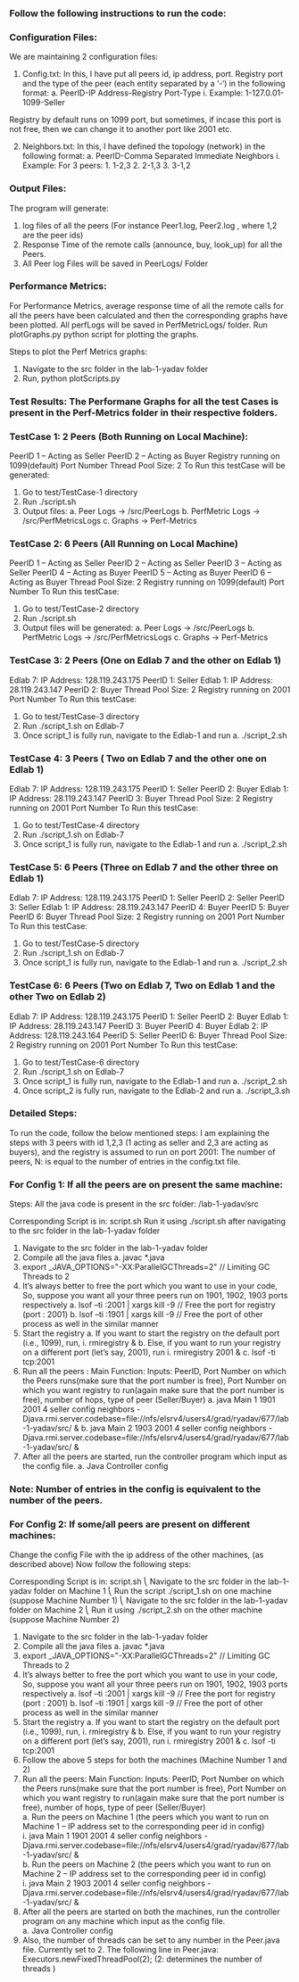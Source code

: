 

### Follow the following instructions to run the code:

### Configuration Files:

We are maintaining 2 configuration files:
1.	Config.txt: In this, I have put all peers id, ip address, port. Registry port and the type of the peer (each entity separated by a ‘-‘) in the following format: 
    a.	PeerID-IP Address-Registry Port-Type
        i.	Example: 1-127.0.01-1099-Seller

Registry by default runs on 1099 port, but sometimes, if incase this port is not free, then we can change it to another port like 2001 etc.

2.	Neighbors.txt: In this, I have defined the topology (network) in the following format:
    a.	PeerID-Comma Separated Immediate Neighbors
        i.	Example: For 3 peers:
            1.	1-2,3
            2.	2-1,3
            3.	3-1,2
            
### Output Files: 

The program will generate:
1.	log files of all the peers (For instance Peer1.log, Peer2.log , where 1,2 are the peer ids)
2.	Response Time of the remote calls (announce, buy, look_up) for all the Peers.
3.	All Peer log Files will be saved in PeerLogs/ Folder

### Performance Metrics:

For Performance Metrics, average response time of all the remote calls for all the peers have been calculated and then the corresponding graphs have been plotted. All perfLogs will be saved in PerfMetricLogs/ folder.
Run plotGraphs.py python script for plotting the graphs.

Steps to plot the Perf Metrics graphs:
  1.	Navigate to the src folder in the lab-1-yadav folder
  2.	Run, python plotScripts.py 
  
### Test Results: The Performane Graphs for all the test Cases is present in the Perf-Metrics folder in their respective folders.

### TestCase 1: 2 Peers (Both Running on Local Machine):

PeerID 1 – Acting as Seller
PeerID 2 – Acting as Buyer
Registry running on 1099(default) Port Number
Thread Pool Size: 2
To Run this testCase will be generated: 
1.	Go to test/TestCase-1 directory
2.	Run ./script.sh
3.	Output files: 
a.	Peer Logs -> /src/PeerLogs
b.	PerfMetric Logs -> /src/PerfMetricsLogs
c.	Graphs -> Perf-Metrics

### TestCase 2: 6 Peers (All Running on Local Machine)

PeerID 1 – Acting as Seller
PeerID 2 – Acting as Seller
PeerID 3 – Acting as Seller
PeerID 4 – Acting as Buyer
PeerID 5 – Acting as Buyer
PeerID 6 – Acting as Buyer
Thread Pool Size: 2
Registry running on 1099(default) Port Number
To Run this testCase: 
1.	Go to test/TestCase-2 directory
2.	Run ./script.sh
3.	Output files will be generated: 
a.	Peer Logs -> /src/PeerLogs
b.	PerfMetric Logs -> /src/PerfMetricsLogs
c.	Graphs -> Perf-Metrics

### TestCase 3: 2 Peers (One on Edlab 7 and the other on Edlab 1)

Edlab 7: IP Address: 128.119.243.175
	PeerID 1: Seller
Edlab 1: IP Address: 28.119.243.147
	PeerID 2: Buyer
Thread Pool Size: 2
Registry running on 2001 Port Number
To Run this testCase:
1.	Go to test/TestCase-3 directory
2.	Run ./script_1.sh on Edlab-7
3.	Once script_1 is fully run, navigate to the Edlab-1 and run
a.	./script_2.sh

### TestCase 4: 3 Peers ( Two on Edlab 7 and the other one on Edlab 1)

Edlab 7: IP Address: 128.119.243.175
	PeerID 1: Seller
	PeerID 2: Buyer
Edlab 1: IP Address: 28.119.243.147
	PeerID 3: Buyer
Thread Pool Size: 2
Registry running on 2001 Port Number
To Run this testCase:
1.	Go to test/TestCase-4 directory
2.	Run ./script_1.sh on Edlab-7
3.	Once script_1 is fully run, navigate to the Edlab-1 and run
a.	./script_2.sh

### TestCase 5: 6 Peers (Three on Edlab 7 and the other three on Edlab 1)

Edlab 7: IP Address: 128.119.243.175
	PeerID 1: Seller
	PeerID 2: Seller
PeerID 3: Seller
Edlab 1: IP Address: 28.119.243.147
	PeerID 4: Buyer
PeerID 5: Buyer
PeerID 6: Buyer
Thread Pool Size: 2
Registry running on 2001 Port Number
To Run this testCase:
1.	Go to test/TestCase-5 directory
2.	Run ./script_1.sh on Edlab-7
3.	Once script_1 is fully run, navigate to the Edlab-1 and run
a.	./script_2.sh

### TestCase 6: 6 Peers (Two on Edlab 7, Two on Edlab 1 and the other Two on Edlab 2)

Edlab 7: IP Address: 128.119.243.175
	PeerID 1: Seller
PeerID 2: Buyer
Edlab 1: IP Address: 28.119.243.147
	PeerID 3: Buyer
PeerID 4: Buyer
Edlab 2: IP Address: 128.119.243.164
	PeerID 5: Seller
PeerID 6: Buyer
Thread Pool Size: 2
Registry running on 2001 Port Number
To Run this testCase:
1.	Go to test/TestCase-6 directory
2.	Run ./script_1.sh on Edlab-7
3.	Once script_1 is fully run, navigate to the Edlab-1 and run
a.	./script_2.sh
4.	Once script_2 is fully run, navigate to the Edlab-2 and run
a.	./script_3.sh


### Detailed Steps:
            
  To run the code, follow the below mentioned steps: I am explaining the steps with 3 peers with id 1,2,3 (1 acting as seller and 2,3 are acting as buyers), and the registry is assumed to run on port 2001:
The number of peers, N: is equal to the number of entries in the config.txt file.

### For Config 1: If all the peers are on present the same machine:

Steps: All the java code is present in the src folder: /lab-1-yadav/src

Corresponding Script is in: script.sh
Run it using ./script.sh after navigating to the src folder in the lab-1-yadav folder

1.	Navigate to the src folder in the lab-1-yadav folder
2.	Compile all the java files
      a.	javac *.java      
3.	export _JAVA_OPTIONS="-XX:ParallelGCThreads=2" // Limiting GC Threads to 2
4.	It’s always better to free the port which you want to use in your code, So, suppose you want all your three peers run on 1901, 1902, 1903 ports respectively
      a.	lsof –ti  :2001 | xargs kill -9  // Free the port for registry (port : 2001)
      b.	lsof –ti :1901 | xargs kill -9  // Free the port of other process as well in the similar manner
5.	Start the registry
      a.	If you want to start the registry on the default port (i.e., 1099), run,
          i.	rmiregistry  &
      b.	Else, if you want to run your registry on a different port (let’s say, 2001), run
          i.	rmiregistry 2001 &
      c.	lsof -ti tcp:2001
6.	Run all the peers :  Main Function: Inputs: PeerID, Port Number on which the Peers runs(make sure that the port number is free), Port Number on which you want registry to run(again make sure that the port number is free), number of hops, type of peer (Seller/Buyer)
       a.	java Main 1 1901 2001 4 seller config neighbors -Djava.rmi.server.codebase=file://nfs/elsrv4/users4/grad/ryadav/677/lab-1-yadav/src/ &
       b.	java Main 2 1903 2001 4 seller config neighbors -Djava.rmi.server.codebase=file://nfs/elsrv4/users4/grad/ryadav/677/lab-1-yadav/src/ &
7.	After all the peers are started, run the controller program which input as the config file.
       a.	Java Controller config
       
### Note: Number of entries in the config is equivalent to the number of the peers.

### For Config 2: If some/all peers are present on different machines:
Change the config File with the ip address of the other machines, (as described above)
Now follow the following steps:

Corresponding Script is in: script.sh
⎝	Navigate to the src folder in the lab-1-yadav folder on Machine 1
⎝	Run the script ./script_1.sh on one machine (suppose Machine Number 1)
⎝	Navigate to the src folder in the lab-1-yadav folder on Machine 2
⎝	Run it using ./script_2.sh on the other machine (suppose Machine Number 2)

1.	Navigate to the src folder in the lab-1-yadav folder
2.	Compile all the java files
        a.	javac *.java      
3.	export _JAVA_OPTIONS="-XX:ParallelGCThreads=2" // Limiting GC Threads to 2
4.	It’s always better to free the port which you want to use in your code, So, suppose you want all your three peers run on 1901, 1902, 1903 ports respectively
        a.	lsof –ti  :2001 | xargs kill -9  // Free the port for registry (port : 2001)
        b.	lsof –ti :1901 | xargs kill -9  // Free the port of other process as well in the similar manner
5.	Start the registry
        a.	If you want to start the registry on the default port (i.e., 1099), run,
            i.	rmiregistry  &
        b.  Else, if you want to run your registry on a different port (let’s say, 2001), run
            i.	rmiregistry 2001 &
        c.	lsof -ti tcp:2001
6.	Follow the above 5 steps for both the machines (Machine Number 1 and 2) <br />
7.	Run all the peers:  Main Function: Inputs: PeerID, Port Number on which the Peers runs(make sure that the port number is free), Port Number on which you want registry to run(again make sure that the port number is free), number of hops, type of peer (Seller/Buyer) <br />
         a.	Run the peers on Machine 1 (the peers which you want to run on Machine 1 – IP address set to the corresponding peer id in config) <br />
             i.	java Main 1 1901 2001 4 seller config neighbors -Djava.rmi.server.codebase=file://nfs/elsrv4/users4/grad/ryadav/677/lab-1-yadav/src/ & <br />
          b.	Run the peers on Machine 2 (the peers which you want to run on Machine 2 – IP address set to the corresponding peer id in config) <br />
              i.	java Main 2 1903 2001 4 seller config neighbors -Djava.rmi.server.codebase=file://nfs/elsrv4/users4/grad/ryadav/677/lab-1-yadav/src/ & <br />
8.	After all the peers are started on both the machines, run the controller program on any machine which input as the config file.  <br />
          a.	Java Controller config <br />
9.	Also, the number of threads can be set to any number in the Peer.java file. Currently set to 2. The following line in Peer.java: Executors.newFixedThreadPool(2); (2: determines the number of threads )<br />
